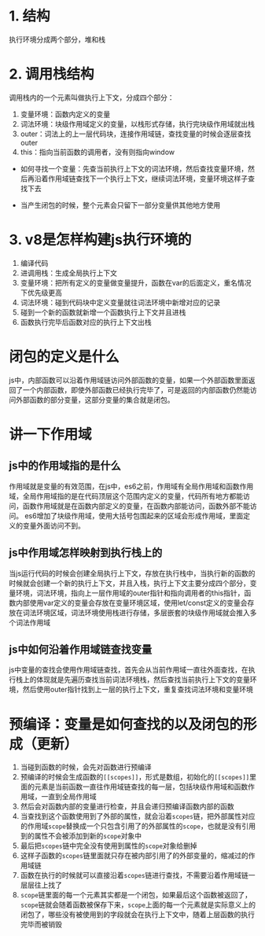 # 1. 结构
执行环境分成两个部分，堆和栈

# 2. 调用栈结构
调用栈内的一个元素叫做执行上下文，分成四个部分：
1. 变量环境：函数内定义的变量
2. 词法环境：块级作用域定义的变量，以栈形式存储，执行完块级作用域就出栈
3. outer：词法上的上一层代码块，连接作用域链，查找变量的时候会逐层查找outer
4. this：指向当前函数的调用者，没有则指向window

- 如何寻找一个变量：先查当前执行上下文的词法环境，然后查找变量环境，然后再沿着作用域链查找下一个执行上下文，继续词法环境，变量环境这样子查找下去

- 当产生闭包的时候，整个元素会只留下一部分变量供其他地方使用

# 3. v8是怎样构建js执行环境的
1. 编译代码
2. 进调用栈：生成全局执行上下文
3. 变量环境：把所有定义的变量做变量提升，函数在var的后面定义，重名情况下优先级更高
4. 词法环境：碰到代码块中定义变量就往词法环境中新增对应的记录
5. 碰到一个新的函数就新增一个函数执行上下文并且进栈
6. 函数执行完毕后函数对应的执行上下文出栈

# 闭包的定义是什么
js中，内部函数可以沿着作用域链访问外部函数的变量，如果一个外部函数里面返回了一个内部函数，即使外部函数已经执行完毕了，可是返回的内部函数仍然能访问外部函数的部分变量，这部分变量的集合就是闭包。

# 讲一下作用域
## js中的作用域指的是什么
作用域就是变量的有效范围，在js中，es6之前，作用域有全局作用域和函数作用域，全局作用域指的是在代码顶层这个范围内定义的变量，代码所有地方都能访问，函数作用域就是在函数内部定义的变量，在函数内部能访问，函数外部不能访问。
es6增加了块级作用域，使用大括号包围起来的区域会形成作用域，里面定义的变量外面访问不到。
## js中作用域怎样映射到执行栈上的
当js运行代码的时候会创建全局执行上下文，存放在执行栈中，当执行新的函数的时候就会创建一个新的执行上下文，并且入栈，执行上下文主要分成四个部分，变量环境，词法环境，指向上一层作用域的outer指针和指向调用者的this指针，函数内部使用var定义的变量会存放在变量环境区域，使用let/const定义的变量会存放在词法环境区域，词法环境使用栈进行存储，多层嵌套的块级作用域就会推入多个词法作用域
## js中如何沿着作用域链查找变量
js中变量的查找会使用作用域链查找，首先会从当前作用域一直往外面查找，在执行栈上的体现就是先遍历查找当前词法环境栈，然后查找当前执行上下文的变量环境，然后使用outer指针找到上一层的执行上下文，重复查找词法环境和变量环境

# 预编译：变量是如何查找的以及闭包的形成（更新）
1. 当碰到函数的时候，会先对函数进行预编译
2. 预编译的时候会生成函数的`[[scopes]]`，形式是数组，初始化的`[[scopes]]`里面的元素是当前函数一直往作用域链查找的每一层，包括块级作用域和函数作用域，一直到全局作用域
3. 然后会对函数内部的变量进行检查，并且会递归预编译函数内部的函数
4. 当查找到这个函数使用到了外部的属性，就会沿着`scopes`链，把外部属性对应的作用域`scope`替换成一个只包含引用了的外部属性的`scope`，也就是没有引用到的属性不会被添加到新的`scope`对象中
5. 最后把`scopes`链中完全没有使用到属性的`scope`对象给删掉
6. 这样子函数的`scopes`链里面就只存在被内部引用了的外部变量的，缩减过的作用域链
7. 函数在执行的时候就可以直接沿着`scopes`链进行查找，不需要沿着作用域链一层层往上找了
8. `scope`链里面的每一个元素其实都是一个闭包，如果最后这个函数被返回了，`scope`链就会随着函数被保存下来，`scope`上面的每一个元素就是实际意义上的闭包了，哪些没有被使用到的字段就会在执行上下文中，随着上层函数的执行完毕而被销毁
